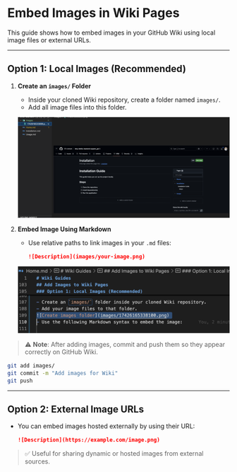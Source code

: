 # Embed Images in Wiki Pages

This guide shows how to embed images in your GitHub Wiki using local image files or external URLs.

---

## Option 1: Local Images (Recommended)

1. **Create an `images/` Folder**
   - Inside your cloned Wiki repository, create a folder named `images/`.
   - Add all image files into this folder.

   ![Create images folder](../images/17426165338100.png)

2. **Embed Image Using Markdown**
   - Use relative paths to link images in your `.md` files:

     ```markdown
     ![Description](images/your-image.png)
     ```

   ![View image](images/17426165338101.png)

> ⚠️ **Note**: After adding images, commit and push them so they appear correctly on GitHub Wiki.

```bash
git add images/
git commit -m "Add images for Wiki"
git push
```

---

## Option 2: External Image URLs

- You can embed images hosted externally by using their URL:

    ```markdown
    ![Description](https://example.com/image.png)
    ```

> ✅ Useful for sharing dynamic or hosted images from external sources.
